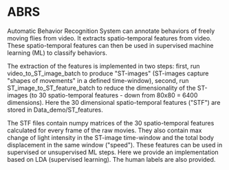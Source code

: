 # ABRS

Automatic Behavior Recognition System can annotate behaviors of freely moving flies from video. It extracts spatio-temporal features from video. These spatio-temporal features can then be used in supervised machine learning (ML) to classify behaviors. 

The extraction of the features is implemented in two steps: first, run video_to_ST_image_batch to produce "ST-images" (ST-images capture "shapes of movements" in a defined time-window), second, run ST_image_to_ST_feature_batch to reduce the dimensionality of the ST-images (to 30 spatio-temporal features - down from 80x80 = 6400 dimensions). Here the 30 dimensional spatio-temporal features ("STF") are stored in Data_demo/ST_features.

The STF files contain numpy matrices of the 30 spatio-temporal features calculated for every frame of the raw movies. They also contain max change of light intensity in the ST-image time-window and the total body displacement in the same window ("speed"). These features can be used in supervised or unsupervised ML steps. Here we provide an implementation based on LDA (supervised learning). The human labels are also provided.   
